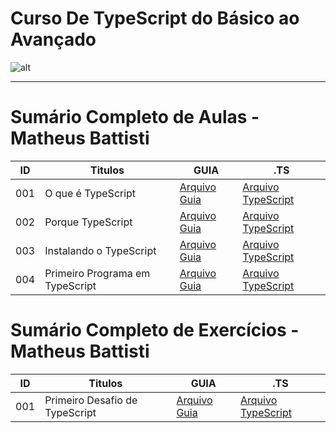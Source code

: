 # Curso De TypeScript do Básico ao Avançado

![alt](https://images.prismic.io/spacetravelingtun/9c5b6cf0-9362-4562-823c-be087ff8e2a1_TypeScript_Vantagens_mitos_e_aplicacoes.png?auto=compress,format&rect=0,266,1920,549&w=1400&h=400)

----
# Sumário Completo de Aulas - Matheus Battisti

| ID  | Titulos                         | GUIA             | .TS                                                        |
| --- | ------------------------------- | ---------------- | ---------------------------------------------------------- |
| 001 | O que é TypeScript              | [Arquivo Guia]() | [Arquivo TypeScript](ts.AULAS/aula.001/introducao.yaml)    |
| 002 | Porque TypeScript               | [Arquivo Guia]() | [Arquivo TypeScript](ts.AULAS/aula.002/introducao.yaml)    |
| 003 | Instalando o TypeScript         | [Arquivo Guia]() | [Arquivo TypeScript](ts.AULAS/aula.003/introducao.yaml)    |
| 004 | Primeiro Programa em TypeScript | [Arquivo Guia]() | [Arquivo TypeScript](ts.AULAS/aula.004/assets/ts/index.ts) |

# Sumário Completo de Exercícios - Matheus Battisti

| ID  | Titulos                        | GUIA             | .TS                                                           |
| --- | ------------------------------ | ---------------- | ------------------------------------------------------------- |
| 001 | Primeiro Desafio de TypeScript | [Arquivo Guia]() | [Arquivo TypeScript](ts.EXERCICIOS/ex.001/assets/ts/index.ts) |